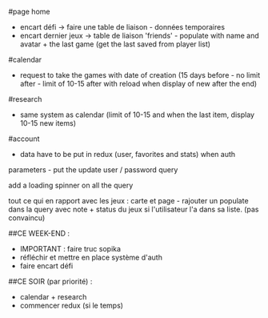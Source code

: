 #page home

- encart défi -> faire une table de liaison - données temporaires
- encart dernier jeux -> table de liaison 'friends' - populate with name and avatar + the last game (get the last saved from player list)

#calendar

- request to take the games with date of creation (15 days before - no limit after - limit of 10-15 after with reload when display of new after the end)

#research

- same system as calendar (limit of 10-15 and when the last item, display 10-15 new items)

#account

- data have to be put in redux (user, favorites and stats) when auth

parameters - put the update user / password query

add a loading spinner on all the query

tout ce qui en rapport avec les jeux : carte et page - rajouter un populate dans la query avec note + status du jeux si l'utilisateur l'a dans sa liste. (pas convaincu)

##CE WEEK-END :

- IMPORTANT : faire truc sopika
- réfléchir et mettre en place système d'auth
- faire encart défi

##CE SOIR (par priorité) :

- calendar + research
- commencer redux (si le temps)
